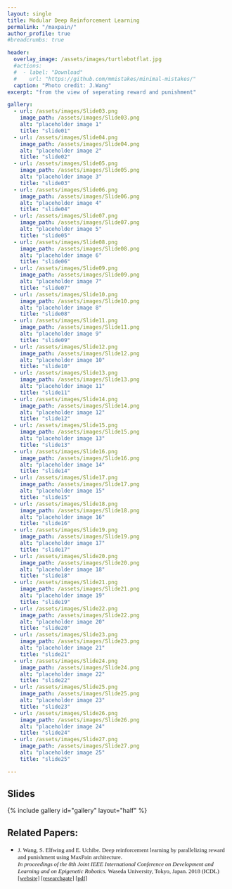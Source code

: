 ```yaml
---
layout: single
title: Modular Deep Reinforcement Learning
permalink: "/maxpain/"
author_profile: true
#breadcrumbs: true

header:
  overlay_image: /assets/images/turtlebotflat.jpg
  #actions:
  #  - label: "Download"
  #    url: "https://github.com/mmistakes/minimal-mistakes/"
  caption: "Photo credit: J.Wang"
excerpt: "from the view of seperating reward and punishment"

gallery:
  - url: /assets/images/Slide03.png
    image_path: /assets/images/Slide03.png
    alt: "placeholder image 1"
    title: "slide01"
  - url: /assets/images/Slide04.png
    image_path: /assets/images/Slide04.png
    alt: "placeholder image 2"
    title: "slide02"
  - url: /assets/images/Slide05.png
    image_path: /assets/images/Slide05.png
    alt: "placeholder image 3"
    title: "slide03"
  - url: /assets/images/Slide06.png
    image_path: /assets/images/Slide06.png
    alt: "placeholder image 4"
    title: "slide04"
  - url: /assets/images/Slide07.png
    image_path: /assets/images/Slide07.png
    alt: "placeholder image 5"
    title: "slide05"
  - url: /assets/images/Slide08.png
    image_path: /assets/images/Slide08.png
    alt: "placeholder image 6"
    title: "slide06"
  - url: /assets/images/Slide09.png
    image_path: /assets/images/Slide09.png
    alt: "placeholder image 7"
    title: "slide07"
  - url: /assets/images/Slide10.png
    image_path: /assets/images/Slide10.png
    alt: "placeholder image 8"
    title: "slide08"
  - url: /assets/images/Slide11.png
    image_path: /assets/images/Slide11.png
    alt: "placeholder image 9"
    title: "slide09"
  - url: /assets/images/Slide12.png
    image_path: /assets/images/Slide12.png
    alt: "placeholder image 10"
    title: "slide10"
  - url: /assets/images/Slide13.png
    image_path: /assets/images/Slide13.png
    alt: "placeholder image 11"
    title: "slide11"
  - url: /assets/images/Slide14.png
    image_path: /assets/images/Slide14.png
    alt: "placeholder image 12"
    title: "slide12"
  - url: /assets/images/Slide15.png
    image_path: /assets/images/Slide15.png
    alt: "placeholder image 13"
    title: "slide13"
  - url: /assets/images/Slide16.png
    image_path: /assets/images/Slide16.png
    alt: "placeholder image 14"
    title: "slide14"
  - url: /assets/images/Slide17.png
    image_path: /assets/images/Slide17.png
    alt: "placeholder image 15"
    title: "slide15"
  - url: /assets/images/Slide18.png
    image_path: /assets/images/Slide18.png
    alt: "placeholder image 16"
    title: "slide16"
  - url: /assets/images/Slide19.png
    image_path: /assets/images/Slide19.png
    alt: "placeholder image 17"
    title: "slide17"
  - url: /assets/images/Slide20.png
    image_path: /assets/images/Slide20.png
    alt: "placeholder image 18"
    title: "slide18"
  - url: /assets/images/Slide21.png
    image_path: /assets/images/Slide21.png
    alt: "placeholder image 19"
    title: "slide19"
  - url: /assets/images/Slide22.png
    image_path: /assets/images/Slide22.png
    alt: "placeholder image 20"
    title: "slide20"
  - url: /assets/images/Slide23.png
    image_path: /assets/images/Slide23.png
    alt: "placeholder image 21"
    title: "slide21"
  - url: /assets/images/Slide24.png
    image_path: /assets/images/Slide24.png
    alt: "placeholder image 22"
    title: "slide22"
  - url: /assets/images/Slide25.png
    image_path: /assets/images/Slide25.png
    alt: "placeholder image 23"
    title: "slide23"
  - url: /assets/images/Slide26.png
    image_path: /assets/images/Slide26.png
    alt: "placeholder image 24"
    title: "slide24"
  - url: /assets/images/Slide27.png
    image_path: /assets/images/Slide27.png
    alt: "placeholder image 25"
    title: "slide25"

---
```

## Slides

{% include gallery id="gallery" layout="half" %}

## Related Papers:
- <span style="font-family:Serif; font-size:0.95em;"> J. Wang, S. Elfwing and E. Uchibe. Deep reinforcement learning by parallelizing reward and punishment using MaxPain architecture.  <br /> *In proceedings of the 8th Joint IEEE International Conference on Development and Learning and on Epigenetic Robotics.* Waseda University, Tokyo, Japan. 2018 (ICDL)  <br /> [[website]](http://icdl-epirob2018.ogata-lab.jp/) [[researchgate]](https://www.researchgate.net/publication/327549542_Deep_Reinforcement_Learning_by_Parallelizing_Reward_and_Punishment_using_the_MaxPain_Architecture)  [[pdf]](https://www.researchgate.net/api/literature/privateDownload?publicationUid=yGjSrTCCzWduhmDVcKp-V0IoTuCGhJZAZCkdfT_Q9oD-tXirdejbtQmM_pzOA901BQ&linkId=5n36xIWkv_SIc3bYJ-HaPpy_XrHwTz2k-EfKVLDfYOznH6316zJ7iDkqZFyvaqKww-SrVX4kmqjH0UNbER-euA)</span>
